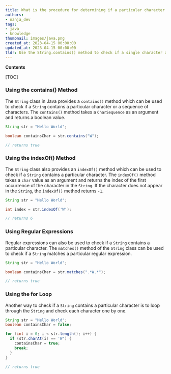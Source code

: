 ```yaml
---
title: What is the procedure for determining if a particular character is present in a string?
authors:
- nanja_dev
tags:
- java
- knowledge
thumbnail: images/java.png
created_at: 2023-04-15 00:00:00
updated_at: 2023-04-15 00:00:00
tldr: Use the String.contains() method to check if a single character appears in a string in Java.
---
```


**Contents**

[TOC]

### Using the contains() Method

The `String` class in Java provides a `contains()` method which can be used to check if a `String` contains a particular character or a sequence of characters. The `contains()` method takes a `CharSequence` as an argument and returns a boolean value. 

```java
String str = "Hello World";

boolean containsChar = str.contains("W");

// returns true
```

### Using the indexOf() Method

The `String` class also provides an `indexOf()` method which can be used to check if a `String` contains a particular character. The `indexOf()` method takes a `char` value as an argument and returns the index of the first occurrence of the character in the `String`. If the character does not appear in the `String`, the `indexOf()` method returns `-1`.

```java
String str = "Hello World";

int index = str.indexOf('W');

// returns 6
```

### Using Regular Expressions

Regular expressions can also be used to check if a `String` contains a particular character. The `matches()` method of the `String` class can be used to check if a `String` matches a particular regular expression.

```java
String str = "Hello World";

boolean containsChar = str.matches(".*W.*");

// returns true
```

### Using the for Loop

Another way to check if a `String` contains a particular character is to loop through the `String` and check each character one by one.

```java
String str = "Hello World";
boolean containsChar = false;

for (int i = 0; i < str.length(); i++) {
  if (str.charAt(i) == 'W') {
    containsChar = true;
    break;
  }
}

// returns true
```
